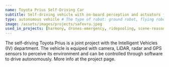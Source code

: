 ```yaml
---
name: Toyota Prius Self-Driving Car   
subtitle: Self-driving vehicle with on-board perception and actuators for steering, throttling and braking.
type: autonomous vehicle # The type of robot: ground robot, flying robot, manipulator, mobile manipulator
image: /assets/images/projects/safevru.jpeg
used_in_projects: [harmony, drones-emergency, ridepooling, scene-reasoning-team] # List of project IDs, separated by commas.
---
```


The self-driving Toyota Prius is a joint project with the Intelligent Vehicles (IV) department. The vehicle is equiped with camera, LiDAR, radar and GPS sensors to perceive its environment and can be controlled through software to drive autonomously. More info at the project page.